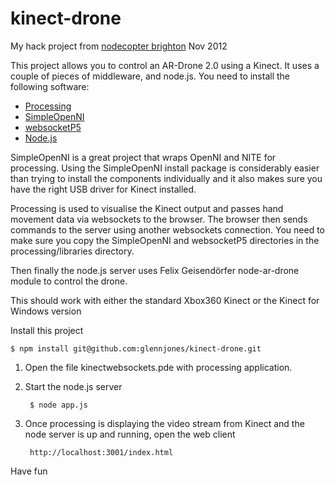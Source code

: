 # kinect-drone

My hack project from [nodecopter brighton](http://nodecopter.com/2012/brighton/nov-10) Nov 2012


This project allows you to control an AR-Drone 2.0 using a Kinect. It uses a couple of pieces of middleware, and node.js. You need to install the following software:

* [Processing](http://processing.org/)
* [SimpleOpenNI](http://code.google.com/p/simple-openni/)
* [websocketP5](https://github.com/muthesius/WebSocketp5)
* [Node.js](http://nodejs.org/)

SimpleOpenNI is a great project that wraps OpenNI and NITE for processing. Using the SimpleOpenNI install package is considerably easier than trying to install the components individually and it also makes sure you have the right USB driver for Kinect installed. 

Processing is used to visualise the Kinect output and passes hand movement data via websockets to the browser. The browser then sends commands to the server using another websockets connection. You need to make sure you copy the SimpleOpenNI and websocketP5 directories in the processing/libraries directory.

Then finally the node.js server uses Felix Geisendörfer node-ar-drone module to control the drone. 

This should work with either the standard Xbox360 Kinect or the Kinect for Windows version

Install this project

    $ npm install git@github.com:glennjones/kinect-drone.git

1. Open the file kinectwebsockets.pde with processing application.

2. Start the node.js server

        $ node app.js

3. Once processing is displaying the video stream from Kinect and the node server is up and running, open the web client

        http://localhost:3001/index.html

Have fun